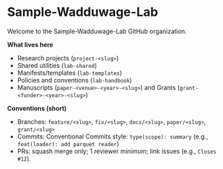 # Sample-Wadduwage-Lab

Welcome to the Sample-Wadduwage-Lab GitHub organization.

**What lives here**
- Research projects (`project-<slug>`)
- Shared utilities (`lab-shared`)
- Manifests/templates (`lab-templates`)
- Policies and conventions (`lab-handbook`)
- Manuscripts (`paper-<venue>-<year>-<slug>`) and Grants (`grant-<funder>-<year>-<slug>`)

**Conventions (short)**
- Branches: `feature/<slug>`, `fix/<slug>`, `docs/<slug>`, `paper/<slug>`, `grant/<slug>`
- Commits: Conventional Commits style: `type(scope): summary` (e.g., `feat(loader): add parquet reader`)
- PRs: squash merge only; 1 reviewer minimum; link issues (e.g., `Closes #12`).
